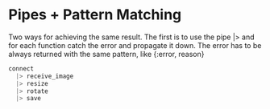 Pipes + Pattern Matching
========================

Two ways for achieving the same result. The first is to use the pipe |> and for each function catch the error and propagate it down. The error has to be always returned with the same pattern, like {:error, reason} 


```elixir
connect
  |> receive_image
  |> resize
  |> rotate
  |> save

```
